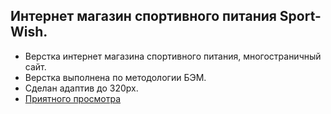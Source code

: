 ## Интернет магазин спортивного питания Sport-Wish.

- Верстка интернет магазина спортивного питания, многостраничный сайт. 
- Верстка выполнена по методологии БЭМ.
- Сделан адаптив до 320px.
- [Приятного просмотра](https://ellegion89.github.io/sport-wish/)
